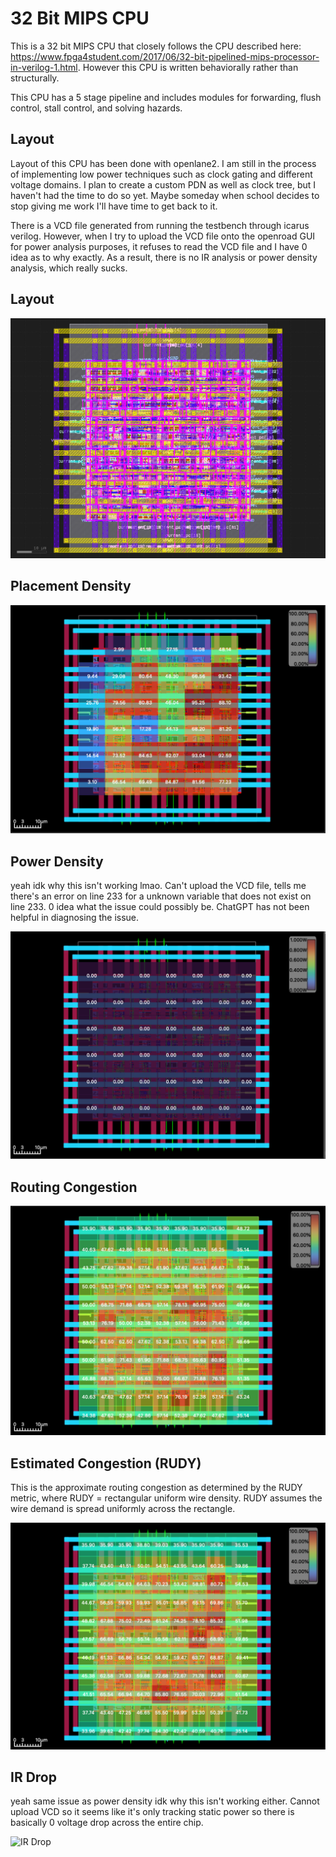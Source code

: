 # 32 Bit MIPS CPU

This is a 32 bit MIPS CPU that closely follows the CPU described here: https://www.fpga4student.com/2017/06/32-bit-pipelined-mips-processor-in-verilog-1.html. However this CPU is written behaviorally rather than structurally.

This CPU has a 5 stage pipeline and includes modules for forwarding, flush control, stall control, and solving hazards.

## Layout

Layout of this CPU has been done with openlane2. I am still in the process of implementing low power techniques such as clock gating and different voltage domains. I plan to create a custom PDN as well as clock tree, but I haven't had the time to do so yet. Maybe someday when school decides to stop giving me work I'll have time to get back to it.

There is a VCD file generated from running the testbench through icarus verilog. However, when I try to upload the VCD file onto the openroad GUI for power analysis purposes, it refuses to read the VCD file and I have 0 idea as to why exactly. As a result, there is no IR analysis or power density analysis, which really sucks.

## Layout

![Layout](Images/Pasted%20image%2020250915004236.png)

## Placement Density

![Placement Density](Images/Pasted%20image%2020250915223449.png)

## Power Density

yeah idk why this isn't working lmao. Can't upload the VCD file, tells me there's an error on line 233 for a unknown variable that does not exist on line 233. 0 idea what the issue could possibly be. ChatGPT has not been helpful in diagnosing the issue.

![Power Density](Images/Pasted%20image%2020250915223621.png)

## Routing Congestion

![Routing Congestion](Images/Pasted%20image%2020250915223638.png)

## Estimated Congestion (RUDY)

This is the approximate routing congestion as determined by the RUDY metric, where RUDY = rectangular uniform wire density. RUDY assumes the wire demand is spread uniformly across the rectangle.

![Estimated Congestion (RUDY)](Images/Pasted%20image%2020250915223850.png)

## IR Drop

yeah same issue as power density idk why this isn't working either. Cannot upload VCD so it seems like it's only tracking static power so there is basically 0 voltage drop across the entire chip.

![IR Drop](/Users/jhsu2022/my_designs/32-Bit-CPU/Images/Pasted%image%20250915224006.png)
